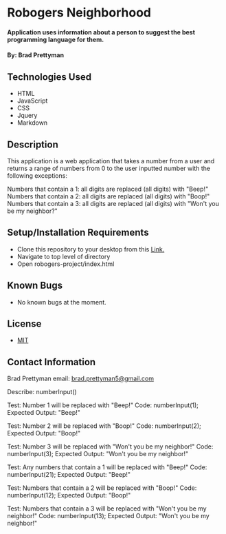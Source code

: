 # **Robogers Neighborhood**

#### Application uses information about a person to suggest the best programming language for them.

#### By: **Brad Prettyman**

## Technologies Used

* HTML
* JavaScript
* CSS
* Jquery
* Markdown

## Description

This application is a web application that takes a number from a user and returns a range of numbers from 0 to the user inputted number with the following exceptions:

Numbers that contain a 1: all digits are replaced (all digits) with "Beep!"
Numbers that contain a 2: all digits are replaced (all digits) with "Boop!"
Numbers that contain a 3: all digits are replaced (all digits) with "Won't you be my neighbor?"

## Setup/Installation Requirements

* Clone this repository to your desktop from this [Link.](https://github.com/BradPrettyman/robogers-project.git)
* Navigate to top level of directory
* Open robogers-project/index.html


## Known Bugs

* No known bugs at the moment.

## License

* [MIT](https://www.mit.edu/~amini/LICENSE.md)

## Contact Information

Brad Prettyman 
email: brad.prettyman5@gmail.com



Describe: numberInput()

Test: Number 1 will be replaced with "Beep!"
Code: numberInput(1);
Expected Output: "Beep!"

Test: Number 2 will be replaced with "Boop!"
Code: numberInput(2);
Expected Output: "Boop!"

Test: Number 3 will be replaced with "Won't you be my neighbor!"
Code: numberInput(3);
Expected Output: "Won't you be my neighbor!"

Test: Any numbers that contain a 1 will be replaced with "Beep!"
Code: numberInput(21);
Expected Output: "Beep!"

Test: Numbers that contain a 2 will be replaced with "Boop!"
Code: numberInput(12);
Expected Output: "Boop!"

Test: Numbers that contain a 3 will be replaced with "Won't you be my neighbor!"
Code: numberInput(13);
Expected Output: "Won't you be my neighbor!"
